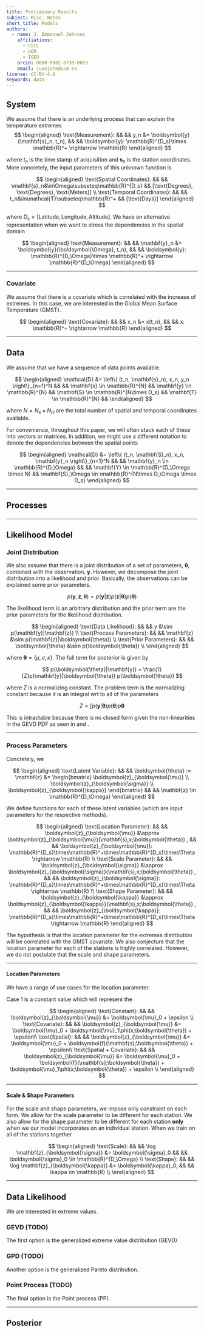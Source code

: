 ```yaml
---
title: Preliminary Results
subject: Misc. Notes
short_title: Models
authors:
  - name: J. Emmanuel Johnson
    affiliations:
      - CSIC
      - UCM
      - IGEO
    orcid: 0000-0002-6739-0053
    email: juanjohn@ucm.es
license: CC-BY-4.0
keywords: data
---
```



## System

We assume that there is an underlying process that can explain the temperature extremes 
$$
\begin{aligned}
\text{Measurement}: && &&
y_n &= \boldsymbol{y}(\mathbf{s}_n, t_n), && &&
\boldsymbol{y}: \mathbb{R}^{D_s}\times \mathbb{R}^+ \rightarrow \mathbb{R}
\end{aligned}
$$

where $t_n$ is the time stamp of acquisition and $\mathbf{s}_n$ is the station coordinates. 
More concretely, the input parameters of this unknown function is

$$
\begin{aligned}
\text{Spatial Coordinates}: && &&
\mathbf{s}_n&\in\Omega\subseteq\mathbb{R}^{D_s}  &&
[\text{Degrees}, \text{Degrees}, \text{Meters}]
 \\
\text{Temporal Coordinates}: && &&
t_n&\in\mathcal{T}\subseteq\mathbb{R}^+ &&
[\text{Days}]
\end{aligned}
$$

where $D_s = [\text{Latitude}, \text{Longitude}, \text{Altitude}]$.
We have an alternative representation when we want to stress the dependencies in the spatial domain

$$
\begin{aligned}
\text{Measurement}: && &&
\mathbf{y}_n &= \boldsymbol{y}(\boldsymbol{\Omega}, t_n), && &&
\boldsymbol{y}: \mathbb{R}^{D_\Omega}\times \mathbb{R}^+ \rightarrow \mathbb{R}^{D_\Omega}
\end{aligned}
$$


***
### Covariate

We assume that there is a covariate which is correlated with the increase of extremes.
In this case, we are interested in the Global Mean Surface Temperature (GMST).

$$
\begin{aligned}
\text{Covariate}: && &&
x_n &= x(t_n), && &&
x: \mathbb{R}^+ \rightarrow \mathbb{R}
\end{aligned}
$$


***
## Data

We assume that we have a sequence of data points available.

$$
\begin{aligned}
\mathcal{D} &= \left\{ (t_n, \mathbf{s}_n), x_n, y_n \right\}_{n=1}^N && &&
\mathbf{x} \in \mathbb{R}^{N} &&
\mathbf{y} \in \mathbb{R}^{N} &&
\mathbf{S} \in \mathbb{R}^{N\times D_s} &&
\mathbf{T} \in \mathbb{R}^{N} &&
\end{aligned}
$$

where $N=N_s\times N_\Omega$ are the total number of spatial and temporal coordinates available.

For convenience, throughout this paper, we will often stack each of these into vectors or matrices.
In addition, we might use a different notation to denote the dependencies between the spatial points


$$
\begin{aligned}
\mathcal{D} &= \left\{ (t_n, \mathbf{S}_n), x_n, \mathbf{y}_n \right\}_{n=1}^N && &&
\mathbf{y}_n \in \mathbb{R}^{D_\Omega} && &&
\mathbf{Y} \in \mathbb{R}^{D_\Omega \times N} &&
\mathbf{S}_\Omega \in \mathbb{R}^{N\times D_\Omega \times D_s} 
\end{aligned}
$$

***
## Processes

###


***
## Likelihood Model



### Joint Distribution

We also assume that there is a joint distribution of a set of parameters, $\boldsymbol{\theta}$, combined with the observation, $\mathbf{y}$.
However, we decompose the joint distribution into a likelihood and prior.
Basically, the observations can be explained some prior parameters.

$$
p(\mathbf{y},\mathbf{z},\boldsymbol{\theta}) = p(\mathbf{y}|\mathbf{z})p(\mathbf{z}|\boldsymbol{\theta})p(\boldsymbol{\theta})
$$

The likelihood term is an arbitrary distribution and the prior term are the prior parameters for the likelihood distribution.

$$
\begin{aligned}
\text{Data Likelihood}: && &&
y &\sim p(\mathbf{y}|\mathbf{z}) \\
\text{Process Parameters}: && &&
\mathbf{z} &\sim p(\mathbf{z}|\boldsymbol{\theta}) \\
\text{Prior Parameters}: && &&
\boldsymbol{\theta} &\sim p(\boldsymbol{\theta}) \\
\end{aligned}
$$ 

where $\boldsymbol{\theta} = \left\{\mu,\sigma,\kappa\right\}$.
The full term for posterior  is given by

$$
p(\boldsymbol{\theta}|\mathbf{y}) = 
\frac{1}{Z}p(\mathbf{y}|\boldsymbol{\theta})
p(\boldsymbol{\theta})
$$

where $Z$ is a normalizing constant. 
The problem term is the normalizing constant because it is an integral wrt to all of the parameters

$$
Z=\int p(\mathbf{y}|\boldsymbol{\theta})p(\boldsymbol{\theta})p\boldsymbol{\theta}
$$

This is intractable because there is no closed form given the non-linearities in the GEVD PDF as seen in [](eq:gevd_pdf) and [](eq:gevd_pdf_function).

***
### Process Parameters

Concretely, we 

$$
\begin{aligned}
\text{Latent Variable}: && &&
\boldsymbol{\theta} :=
\mathbf{z} &=
\begin{bmatrix}
\boldsymbol{z}_{\boldsymbol{\mu}} \\
\boldsymbol{z}_{\boldsymbol{\sigma}} \\
\boldsymbol{z}_{\boldsymbol{\kappa}}
\end{bmatrix}
&& &&
\mathbf{z} \in \mathbb{R}^{D_\Omega}
\end{aligned}
$$

We define functions for each of these latent variables (which are input parameters for the respective methods).

$$
\begin{aligned}
\text{Location Parameter}: && &&
\boldsymbol{z}_{\boldsymbol{\mu}} &\approx 
\boldsymbol{z}_{\boldsymbol{\mu}}(\mathbf{s},x;\boldsymbol{\theta}) , && &&
\boldsymbol{z}_{\boldsymbol{\mu}}: \mathbb{R}^{D_s}\times\mathbb{R}^+\times\mathbb{R}^{D_x}\times\Theta
\rightarrow
\mathbb{R} \\
\text{Scale Parameter}: && &&
\boldsymbol{z}_{\boldsymbol{\sigma}} &\approx 
\boldsymbol{z}_{\boldsymbol{\sigma}}(\mathbf{s},x;\boldsymbol{\theta}) , && &&
\boldsymbol{z}_{\boldsymbol{\sigma}}: \mathbb{R}^{D_s}\times\mathbb{R}^+\times\mathbb{R}^{D_x}\times\Theta
\rightarrow
\mathbb{R} \\
\text{Shape Parameter}: && &&
\boldsymbol{z}_{\boldsymbol{\kappa}} &\approx 
\boldsymbol{z}_{\boldsymbol{\kappa}}(\mathbf{s},x;\boldsymbol{\theta}) , && &&
\boldsymbol{z}_{\boldsymbol{\kappa}}: \mathbb{R}^{D_s}\times\mathbb{R}^+\times\mathbb{R}^{D_x}\times\Theta
\rightarrow
\mathbb{R}
\end{aligned}
$$



The hypothesis is that the location parameter for the extremes distribution will be correlated with the GMST covariate.
We also conjecture that the location parameter for each of the stations is highly correlated.
However, we do not postulate that the scale and shape parameters.



***
#### Location Parameters

We have a range of use cases for the location parameter.



Case 1 is a constant value which will represent the 

$$
\begin{aligned}
\text{Constant}: && &&
\boldsymbol{z}_{\boldsymbol{\mu}} &= \boldsymbol{\mu}_0 + \epsilon \\
\text{Covariate}: && &&
\boldsymbol{z}_{\boldsymbol{\mu}} &= 
\boldsymbol{\mu}_0 + \boldsymbol{\mu}_1\phi(x;\boldsymbol{\theta}) + \epsilon\\
\text{Spatial}: && &&
\boldsymbol{z}_{\boldsymbol{\mu}} &= 
\boldsymbol{\mu}_0 + \boldsymbol{f}(\mathbf{s};\boldsymbol{\theta}) + \epsilon\\
\text{Spatial + Covariate}: && &&
\boldsymbol{z}_{\boldsymbol{\mu}} &= 
\boldsymbol{\mu}_0 + \boldsymbol{f}(\mathbf{s};\boldsymbol{\theta}) + \boldsymbol{\mu}_1\phi(x;\boldsymbol{\theta}) + \epsilon \\
\end{aligned}
$$

***
#### Scale & Shape Parameters

For the scale and shape parameters, we impose only constraint on each form.
We allow for the scale parameter to be different for each station.
We also allow for the shape parameter to be different for each station **only** when we our model incorporates on an individual station.
When we train on all of the stations together

$$
\begin{aligned}
\text{Scale}: && &&
\log \mathbf{z}_{\boldsymbol{\sigma}} &= \boldsymbol{\sigma}_0
&& && \boldsymbol{\sigma}_0 \in \mathbb{R}^{D_\Omega} \\
\text{Shape}: && &&
\log \mathbf{z}_{\boldsymbol{\kappa}} &= \boldsymbol{\kappa}_0, 
&& && \kappa \in \mathbb{R} \\
\end{aligned}
$$



***
## Data Likelihood

We are interested in extreme values.

### GEVD (TODO)

The first option is the generalized extreme value distribution (GEVD)

### GPD (TODO)

Another option is the generalized Pareto distribution.

### Point Process (TODO)

The final option is the Point process (PP).

***
## Posterior


